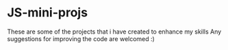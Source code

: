 # JS-mini-projs
These are some of the projects that i have created to enhance my skills
Any suggestions for improving the code are welcomed :)
